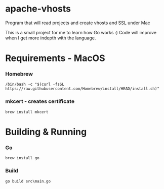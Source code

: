 # apache-vhosts
Program that will read projects and create vhosts and SSL under Mac


This is a small project for me to learn how Go works :)
Code will improve when I get more indepth with the language.

# Requirements - MacOS

### Homebrew
```/bin/bash -c "$(curl -fsSL https://raw.githubusercontent.com/Homebrew/install/HEAD/install.sh)"```


### mkcert - creates certificate
```brew install mkcert```


# Building & Running

### Go
```brew install go```

### Build
```go build src\main.go```